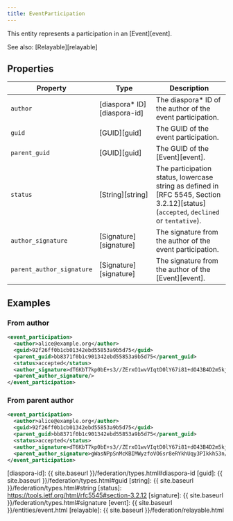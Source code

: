 ```yaml
---
title: EventParticipation
---
```


This entity represents a participation in an [Event][event].

See also: [Relayable][relayable]

## Properties

| Property                  | Type                         | Description                                                                                                                          |
| ------------------------- | ---------------------------- | ------------------------------------------------------------------------------------------------------------------------------------ |
| `author`                  | [diaspora\*&nbsp;ID][diaspora-id] | The diaspora\* ID of the author of the event participation.                                                                          |
| `guid`                    | [GUID][guid]                 | The GUID of the event participation.                                                                                                 |
| `parent_guid`             | [GUID][guid]                 | The GUID of the [Event][event].                                                                                                      |
| `status`                  | [String][string]             | The participation status, lowercase string as defined in [RFC 5545, Section 3.2.12][status] (`accepted`, `declined` or `tentative`). |
| `author_signature`        | [Signature][signature]       | The signature from the author of the event participation.                                                                            |
| `parent_author_signature` | [Signature][signature]       | The signature from the author of the [Event][event].                                                                                 |

## Examples

### From author

~~~xml
<event_participation>
  <author>alice@example.org</author>
  <guid>92f26ff0b1cb01342ebd55853a9b5d75</guid>
  <parent_guid>bb8371f0b1c901342ebd55853a9b5d75</parent_guid>
  <status>accepted</status>
  <author_signature>dT6KbT7kp0bE+s3//ZErxO1wvVIqtD0lY67i81+dO43B4D2m5kjCdzW240eWt/jZmcHIsdxXf4WHNdrb6ZDnamA8I1FUVnLjHA9xexBITQsSLXrcV88UdammSmmOxl1Ac4VUXqFpdavm6a7/MwOJ7+JHP8TbUO9siN+hMfgUbtY=</author_signature>
  <parent_author_signature/>
</event_participation>
~~~

### From parent author

~~~xml
<event_participation>
  <author>alice@example.org</author>
  <guid>92f26ff0b1cb01342ebd55853a9b5d75</guid>
  <parent_guid>bb8371f0b1c901342ebd55853a9b5d75</parent_guid>
  <status>accepted</status>
  <author_signature>dT6KbT7kp0bE+s3//ZErxO1wvVIqtD0lY67i81+dO43B4D2m5kjCdzW240eWt/jZmcHIsdxXf4WHNdrb6ZDnamA8I1FUVnLjHA9xexBITQsSLXrcV88UdammSmmOxl1Ac4VUXqFpdavm6a7/MwOJ7+JHP8TbUO9siN+hMfgUbtY=</author_signature>
  <parent_author_signature>gWasNPpSnMcKBIMWyzfoVO6sr8eRYkhUqy3PIkkh53n/ki+DM9mnh3ayotI0+6un9aq1N3XkS7Vn05ZD3+nHVby6i21XkYgPnbD8pWYuBBj7VGPyahT70BUs/vSvY8KX8V3wYfsPsaiAgJsAFg2UHYdY3r4/oWdIIbBZc21O3zk=</parent_author_signature>
</event_participation>
~~~

[diaspora-id]: {{ site.baseurl }}/federation/types.html#diaspora-id
[guid]: {{ site.baseurl }}/federation/types.html#guid
[string]: {{ site.baseurl }}/federation/types.html#string
[status]: https://tools.ietf.org/html/rfc5545#section-3.2.12
[signature]: {{ site.baseurl }}/federation/types.html#signature
[event]: {{ site.baseurl }}/entities/event.html
[relayable]: {{ site.baseurl }}/federation/relayable.html

